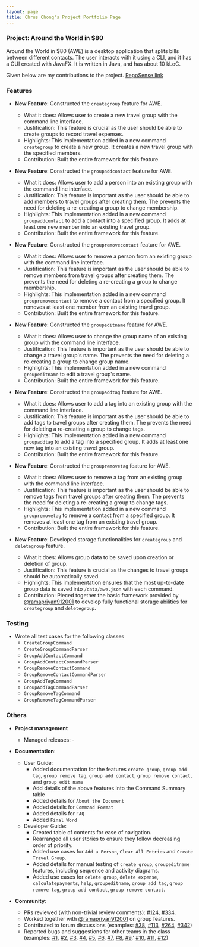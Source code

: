 ```yaml
---
layout: page
title: Chrus Chong's Project Portfolio Page
---
```


### Project: Around the World in $80

Around the World in $80 (AWE) is a desktop application that splits bills between different contacts. The user interacts with it using a CLI, and it has a GUI created with JavaFX. It is written in Java, and has about 10 kLoC.

Given below are my contributions to the project. [RepoSense link](https://nus-cs2103-ay2122s1.github.io/tp-dashboard/?search=chrus&sort=groupTitle&sortWithin=title&timeframe=commit&mergegroup=&groupSelect=groupByRepos&breakdown=true&checkedFileTypes=docs~functional-code~test-code~other&since=2021-09-17&tabOpen=false&zFR=false)

### Features
* **New Feature**: Constructed the `creategroup` feature for AWE.
    * What it does: Allows user to create a new travel group with the command line interface.
    * Justification: This feature is crucial as the user should be able to create groups to record travel expenses.
    * Highlights: This implementation added in a new command `creategroup` to create a new group. It creates a
      new travel group with the specified members.
    * Contribution: Built the entire framework for this feature.

* **New Feature**: Constructed the `groupaddcontact` feature for AWE.
    * What it does: Allows user to add a person into an existing group with the command line interface.
    * Justification: This feature is important as the user should be able to add members to travel groups after 
      creating them. The prevents the need for deleting a re-creating a group to change membership.
    * Highlights: This implementation added in a new command `groupaddcontact` to add a contact into a specified group.
      It adds at least one new member into an existing travel group.
    * Contribution: Built the entire framework for this feature.

* **New Feature**: Constructed the `groupremovecontact` feature for AWE.
    * What it does: Allows user to remove a person from an existing group with the command line interface.
    * Justification: This feature is important as the user should be able to remove members from travel groups after
      creating them. The prevents the need for deleting a re-creating a group to change membership.
    * Highlights: This implementation added in a new command `groupremovecontact` to remove a contact from a specified
      group. It removes at least one member from an existing travel group.
    * Contribution: Built the entire framework for this feature.

* **New Feature**: Constructed the `groupeditname` feature for AWE.
    * What it does: Allows user to change the group name of an existing group with the command line interface.
    * Justification: This feature is important as the user should be able to change a travel group's name.
      The prevents the need for deleting a re-creating a group to change group name.
    * Highlights: This implementation added in a new command `groupeditname` to edit a travel group's name.
    * Contribution: Built the entire framework for this feature.
  
* **New Feature**: Constructed the `groupaddtag` feature for AWE.
    * What it does: Allows user to add a tag into an existing group with the command line interface.
    * Justification: This feature is important as the user should be able to add tags to travel groups after
      creating them. The prevents the need for deleting a re-creating a group to change tags.
    * Highlights: This implementation added in a new command `groupaddtag` to add a tag into a specified group.
      It adds at least one new tag into an existing travel group.
    * Contribution: Built the entire framework for this feature.

* **New Feature**: Constructed the `groupremovetag` feature for AWE.
    * What it does: Allows user to remove a tag from an existing group with the command line interface.
    * Justification: This feature is important as the user should be able to remove tags from travel groups after
      creating them. The prevents the need for deleting a re-creating a group to change tags.
    * Highlights: This implementation added in a new command `groupremovetag` to remove a contact from a specified
      group. It removes at least one tag from an existing travel group.
    * Contribution: Built the entire framework for this feature.

* **New Feature**: Developed storage functionalities for `creategroup` and `deletegroup` feature.
  * What it does: Allows group data to be saved upon creation or deletion of group.
  * Justification: This feature is crucial as the changes to travel groups should be automatically saved.
  * Highlights: This implementation ensures that the most up-to-date group data is saved into `/data/awe.json` with each command.
  * Contribution: Pieced together the basic framework provided by [@ramapriyan912001](https://github.com/ramapriyan912001) to develop fully functional storage abilities for `creategroup` and `deletegroup`.
  
### Testing
* Wrote all test cases for the following classes
  * `CreateGroupCommand`
  * `CreateGroupCommandParser`
  * `GroupAddContactCommand`
  * `GroupAddContactCommandParser`
  * `GroupRemoveContactCommand`
  * `GroupRemoveContactCommandParser` 
  * `GroupAddTagCommand`
  * `GroupAddTagCommandParser` 
  * `GroupRemoveTagCommand`
  * `GroupRemoveTagCommandParser`

### Others
* **Project management**
    * Managed releases: -

* **Documentation**:
    * User Guide:
        * Added documentation for the features `create group`, `group add tag`, `group remove tag`, `group add contact`,
         `group remove contact`, and `group edit name`
        * Add details of the above features into the Command Summary table
        * Added details for `About the Document`
        * Added details for `Command Format`
        * Added details for `FAQ`
        * Added `Final Word`
    * Developer Guide:
        * Created table of contents for ease of navigation.
        * Rearranged all user stories to ensure they follow decreasing order of priority.
        * Added use cases for `Add a Person`, `Clear All Entries` and `Create Travel Group`.
        * Added details for manual testing of `create group`, `groupeditname` features, including sequence and
          activity diagrams.
        * Added use cases for `delete group`, `delete expense`, `calculatepayments`, `help`, `groupeditname`,
         `group add tag`, `group remove tag`, `group add contact`, `group remove contact`.


* **Community**:
    * PRs reviewed (with non-trivial review comments): [\#124](https://github.com/AY2122S1-CS2103T-F13-1/tp/pull/124),
      [\#334](https://github.com/AY2122S1-CS2103T-F13-1/tp/pull/334).
    * Worked together with [@ramapriyan912001](https://github.com/ramapriyan912001) on group features.
    * Contributed to forum discussions (examples: [#38](https://github.com/nus-cs2103-AY2122S1/forum/issues/38),
  [#113](https://github.com/nus-cs2103-AY2122S1/forum/issues/113),
  [#264](https://github.com/nus-cs2103-AY2122S1/forum/issues/264),
  [#342](https://github.com/nus-cs2103-AY2122S1/forum/issues/342))
    * Reported bugs and suggestions for other teams in the class (examples:
  [#1](https://github.com/chrus-chong/ped/issues/1),
  [#2](https://github.com/chrus-chong/ped/issues/2),
  [#3](https://github.com/chrus-chong/ped/issues/3),
  [#4](https://github.com/chrus-chong/ped/issues/4),
  [#5](https://github.com/chrus-chong/ped/issues/5),
  [#6](https://github.com/chrus-chong/ped/issues/6),
  [#7](https://github.com/chrus-chong/ped/issues/7),
  [#8](https://github.com/chrus-chong/ped/issues/8),
  [#9](https://github.com/chrus-chong/ped/issues/9),'
  [#10](https://github.com/chrus-chong/ped/issues/10),
  [#11](https://github.com/chrus-chong/ped/issues/11),
  [#12](https://github.com/chrus-chong/ped/issues/12))
